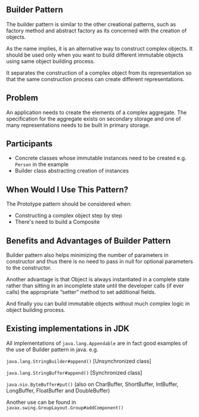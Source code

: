 ## Builder Pattern
The builder pattern is similar to the other creational patterns, such as factory method and abstract factory as its
concerned with the creation of objects.

As the name implies, it is an alternative way to construct complex objects. It should be used only when you want to
build different immutable objects using same object building process.

It separates the construction of a complex object from its representation so that the same construction process can
create different representations.

## Problem
An application needs to create the elements of a complex aggregate. The specification for the aggregate exists on 
secondary storage and one of many representations needs to be built in primary storage.

## Participants
- Concrete classes whose immutable instances need to be created e.g. `Person` in the example
- Builder class abstracting creation of instances

## When Would I Use This Pattern?
The Prototype pattern should be considered when:
- Constructing a complex object step by step
- There's need to build a Composite

## Benefits and Advantages of Builder Pattern
Builder pattern also helps minimizing the number of parameters in constructor and thus there is no need to pass in null
for optional parameters to the constructor.

Another advantage is that Object is always instantiated in a complete state rather than sitting in an incomplete state 
until the developer calls (if ever calls) the appropriate “setter” method to set additional fields.

And finally you can build immutable objects without much complex logic in object building process.

## Existing implementations in JDK
All implementations of `java.lang.Appendable` are in fact good examples of the use of Builder pattern in java. e.g.

`java.lang.StringBuilder#append()` [Unsynchronized class]

`java.lang.StringBuffer#append()` [Synchronized class]

`java.nio.ByteBuffer#put()` (also on CharBuffer, ShortBuffer, IntBuffer, LongBuffer, FloatBuffer and DoubleBuffer)

Another use can be found in `javax.swing.GroupLayout.Group#addComponent()`





